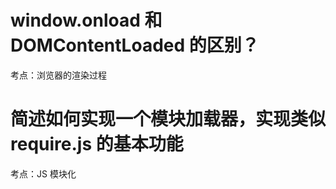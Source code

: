 # window.onload 和 DOMContentLoaded 的区别？

考点：浏览器的渲染过程

# 简述如何实现一个模块加载器，实现类似 require.js 的基本功能

考点：JS 模块化